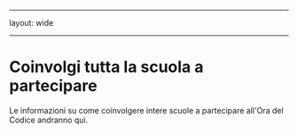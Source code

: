 * * *

layout: wide

* * *

# Coinvolgi tutta la scuola a partecipare

Le informazioni su come coinvolgere intere scuole a partecipare all'Ora del Codice andranno qui.
